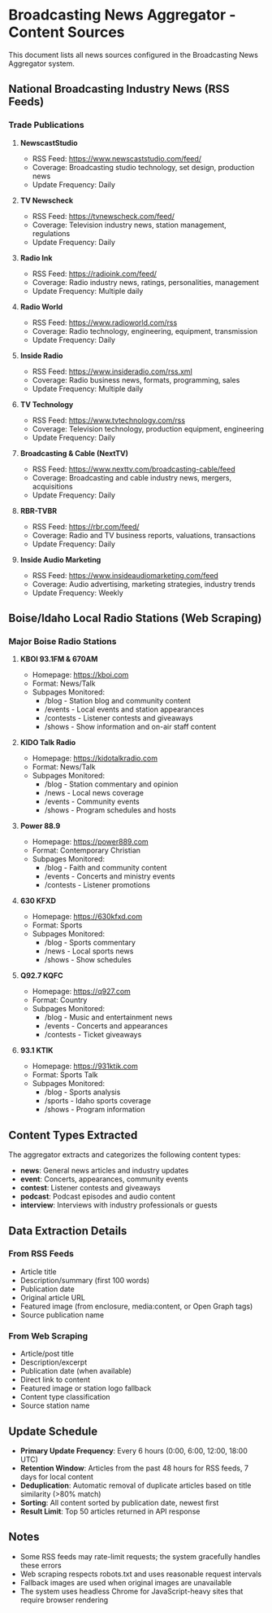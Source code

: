 # Broadcasting News Aggregator - Content Sources

This document lists all news sources configured in the Broadcasting News Aggregator system.

## National Broadcasting Industry News (RSS Feeds)

### Trade Publications

1. **NewscastStudio**
   - RSS Feed: https://www.newscaststudio.com/feed/
   - Coverage: Broadcasting studio technology, set design, production news
   - Update Frequency: Daily

2. **TV Newscheck**
   - RSS Feed: https://tvnewscheck.com/feed/
   - Coverage: Television industry news, station management, regulations
   - Update Frequency: Daily

3. **Radio Ink**
   - RSS Feed: https://radioink.com/feed/
   - Coverage: Radio industry news, ratings, personalities, management
   - Update Frequency: Multiple daily

4. **Radio World**
   - RSS Feed: https://www.radioworld.com/rss
   - Coverage: Radio technology, engineering, equipment, transmission
   - Update Frequency: Daily

5. **Inside Radio**
   - RSS Feed: https://www.insideradio.com/rss.xml
   - Coverage: Radio business news, formats, programming, sales
   - Update Frequency: Multiple daily

6. **TV Technology**
   - RSS Feed: https://www.tvtechnology.com/rss
   - Coverage: Television technology, production equipment, engineering
   - Update Frequency: Daily

7. **Broadcasting & Cable (NextTV)**
   - RSS Feed: https://www.nexttv.com/broadcasting-cable/feed
   - Coverage: Broadcasting and cable industry news, mergers, acquisitions
   - Update Frequency: Daily

8. **RBR-TVBR**
   - RSS Feed: https://rbr.com/feed/
   - Coverage: Radio and TV business reports, valuations, transactions
   - Update Frequency: Daily

9. **Inside Audio Marketing**
   - RSS Feed: https://www.insideaudiomarketing.com/feed
   - Coverage: Audio advertising, marketing strategies, industry trends
   - Update Frequency: Weekly

## Boise/Idaho Local Radio Stations (Web Scraping)

### Major Boise Radio Stations

1. **KBOI 93.1FM & 670AM**
   - Homepage: https://kboi.com
   - Format: News/Talk
   - Subpages Monitored:
     - /blog - Station blog and community content
     - /events - Local events and station appearances
     - /contests - Listener contests and giveaways
     - /shows - Show information and on-air staff content

2. **KIDO Talk Radio**
   - Homepage: https://kidotalkradio.com
   - Format: News/Talk
   - Subpages Monitored:
     - /blog - Station commentary and opinion
     - /news - Local news coverage
     - /events - Community events
     - /shows - Program schedules and hosts

3. **Power 88.9**
   - Homepage: https://power889.com
   - Format: Contemporary Christian
   - Subpages Monitored:
     - /blog - Faith and community content
     - /events - Concerts and ministry events
     - /contests - Listener promotions

4. **630 KFXD**
   - Homepage: https://630kfxd.com
   - Format: Sports
   - Subpages Monitored:
     - /blog - Sports commentary
     - /news - Local sports news
     - /shows - Show schedules

5. **Q92.7 KQFC**
   - Homepage: https://q927.com
   - Format: Country
   - Subpages Monitored:
     - /blog - Music and entertainment news
     - /events - Concerts and appearances
     - /contests - Ticket giveaways

6. **93.1 KTIK**
   - Homepage: https://931ktik.com
   - Format: Sports Talk
   - Subpages Monitored:
     - /blog - Sports analysis
     - /sports - Idaho sports coverage
     - /shows - Program information

## Content Types Extracted

The aggregator extracts and categorizes the following content types:

- **news**: General news articles and industry updates
- **event**: Concerts, appearances, community events
- **contest**: Listener contests and giveaways
- **podcast**: Podcast episodes and audio content
- **interview**: Interviews with industry professionals or guests

## Data Extraction Details

### From RSS Feeds
- Article title
- Description/summary (first 100 words)
- Publication date
- Original article URL
- Featured image (from enclosure, media:content, or Open Graph tags)
- Source publication name

### From Web Scraping
- Article/post title
- Description/excerpt
- Publication date (when available)
- Direct link to content
- Featured image or station logo fallback
- Content type classification
- Source station name

## Update Schedule

- **Primary Update Frequency**: Every 6 hours (0:00, 6:00, 12:00, 18:00 UTC)
- **Retention Window**: Articles from the past 48 hours for RSS feeds, 7 days for local content
- **Deduplication**: Automatic removal of duplicate articles based on title similarity (>80% match)
- **Sorting**: All content sorted by publication date, newest first
- **Result Limit**: Top 50 articles returned in API response

## Notes

- Some RSS feeds may rate-limit requests; the system gracefully handles these errors
- Web scraping respects robots.txt and uses reasonable request intervals
- Fallback images are used when original images are unavailable
- The system uses headless Chrome for JavaScript-heavy sites that require browser rendering

